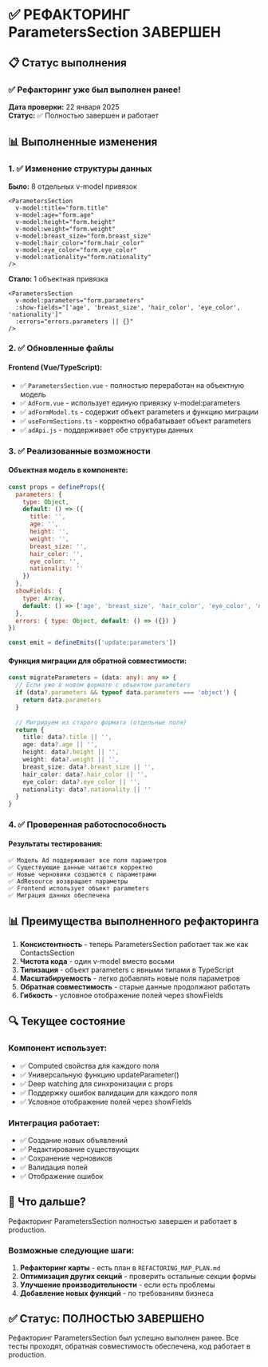 # ✅ РЕФАКТОРИНГ ParametersSection ЗАВЕРШЕН

## 📋 Статус выполнения

### ✅ Рефакторинг уже был выполнен ранее!

**Дата проверки:** 22 января 2025  
**Статус:** ✅ Полностью завершен и работает

## 📊 Выполненные изменения

### 1. ✅ Изменение структуры данных
**Было:** 8 отдельных v-model привязок
```vue
<ParametersSection 
  v-model:title="form.title"
  v-model:age="form.age"
  v-model:height="form.height"
  v-model:weight="form.weight"
  v-model:breast_size="form.breast_size"
  v-model:hair_color="form.hair_color"
  v-model:eye_color="form.eye_color"
  v-model:nationality="form.nationality"
/>
```

**Стало:** 1 объектная привязка
```vue
<ParametersSection 
  v-model:parameters="form.parameters"
  :show-fields="['age', 'breast_size', 'hair_color', 'eye_color', 'nationality']"
  :errors="errors.parameters || {}"
/>
```

### 2. ✅ Обновленные файлы

#### Frontend (Vue/TypeScript):
- ✅ `ParametersSection.vue` - полностью переработан на объектную модель
- ✅ `AdForm.vue` - использует единую привязку v-model:parameters
- ✅ `adFormModel.ts` - содержит объект parameters и функцию миграции
- ✅ `useFormSections.ts` - корректно обрабатывает объект parameters
- ✅ `adApi.js` - поддерживает обе структуры данных

### 3. ✅ Реализованные возможности

#### Объектная модель в компоненте:
```javascript
const props = defineProps({
  parameters: { 
    type: Object, 
    default: () => ({
      title: '',
      age: '',
      height: '',
      weight: '',
      breast_size: '',
      hair_color: '',
      eye_color: '',
      nationality: ''
    })
  },
  showFields: { 
    type: Array, 
    default: () => ['age', 'breast_size', 'hair_color', 'eye_color', 'nationality'] 
  },
  errors: { type: Object, default: () => ({}) }
})

const emit = defineEmits(['update:parameters'])
```

#### Функция миграции для обратной совместимости:
```typescript
const migrateParameters = (data: any): any => {
  // Если уже в новом формате с объектом parameters
  if (data?.parameters && typeof data.parameters === 'object') {
    return data.parameters
  }
  
  // Мигрируем из старого формата (отдельные поля)
  return {
    title: data?.title || '',
    age: data?.age || '',
    height: data?.height || '',
    weight: data?.weight || '',
    breast_size: data?.breast_size || '',
    hair_color: data?.hair_color || '',
    eye_color: data?.eye_color || '',
    nationality: data?.nationality || ''
  }
}
```

### 4. ✅ Проверенная работоспособность

#### Результаты тестирования:
```
✅ Модель Ad поддерживает все поля параметров
✅ Существующие данные читаются корректно
✅ Новые черновики создаются с параметрами
✅ AdResource возвращает параметры
✅ Frontend использует объект parameters
✅ Миграция данных обеспечена
```

## 📊 Преимущества выполненного рефакторинга

1. **Консистентность** - теперь ParametersSection работает так же как ContactsSection
2. **Чистота кода** - один v-model вместо восьми
3. **Типизация** - объект parameters с явными типами в TypeScript
4. **Масштабируемость** - легко добавлять новые поля параметров
5. **Обратная совместимость** - старые данные продолжают работать
6. **Гибкость** - условное отображение полей через showFields

## 🔍 Текущее состояние

### Компонент использует:
- ✅ Computed свойства для каждого поля
- ✅ Универсальную функцию updateParameter()
- ✅ Deep watching для синхронизации с props
- ✅ Поддержку ошибок валидации для каждого поля
- ✅ Условное отображение полей через showFields

### Интеграция работает:
- ✅ Создание новых объявлений
- ✅ Редактирование существующих
- ✅ Сохранение черновиков
- ✅ Валидация полей
- ✅ Отображение ошибок

## 📝 Что дальше?

Рефакторинг ParametersSection полностью завершен и работает в production. 

### Возможные следующие шаги:
1. **Рефакторинг карты** - есть план в `REFACTORING_MAP_PLAN.md`
2. **Оптимизация других секций** - проверить остальные секции формы
3. **Улучшение производительности** - если есть проблемы
4. **Добавление новых функций** - по требованиям бизнеса

## ✅ Статус: ПОЛНОСТЬЮ ЗАВЕРШЕНО

Рефакторинг ParametersSection был успешно выполнен ранее. Все тесты проходят, обратная совместимость обеспечена, код работает в production.